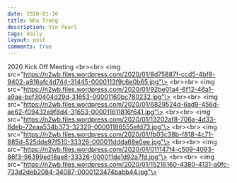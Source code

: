 ```yaml
---
date: 2020-01-16
title: Nha Trang
description: Vin Pearl
tags: daily
layout: post
comments: true
---
```


2020 Kick Off Meeting
\<br\>\<br\>
\<img src="https://n2wb.files.wordpress.com/2020/01/8d75887f-ccd5-4bf8-9402-a816afc4d744-31445-0000113f9c6e0b65.jpg"\>
\<br\>\<br\>
\<img src="https://n2wb.files.wordpress.com/2020/01/92be01a4-6f12-46a1-a9ae-bcf30404d29d-31653-00001160bc780232.jpg"\>
\<br\>\<br\>
\<img src="https://n2wb.files.wordpress.com/2020/01/6829524d-6ad9-456d-ae62-f09432a9f8d4-31653-000011611816f641.jpg"\>
\<br\>\<br\>
\<img src="https://n2wb.files.wordpress.com/2020/01/13202af8-706a-4d33-8deb-72eaa534b373-32329-00001186555efd73.jpg"\>
\<br\>\<br\>
\<img src="https://n2wb.files.wordpress.com/2020/01/fb03c38b-f818-4c71-885d-525dde97f510-33326-000011ddda68e0ee.jpg"\>
\<br\>\<br\>
\<img src="https://n2wb.files.wordpress.com/2020/01/011147f4-c509-4093-86f3-96399ed18ae8-33326-000011de1d92a7fd.jpg"\>
\<br\>\<br\>
\<img src="https://n2wb.files.wordpress.com/2020/01/15216160-4380-4131-a0fc-733d2deb2084-34087-0000123474babb44.jpg"\>
